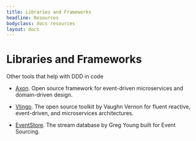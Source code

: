```yaml
---
title: Libraries and Frameworks
headline: Resources
bodyclass: docs resources
layout: docs
---
```


# Libraries and Frameworks

Other tools that help with DDD in code

- [Axon](https://axoniq.io/).
Open source framework for event-driven microservices and domain-driven design.

- [Vlingo](https://vlingo.io/).
The open source toolkit by Vaughn Vernon for fluent reactive, event-driven, 
and microservices architectures.

- [EventStore](https://eventstore.com/).
The stream database by Greg Young built for Event Sourcing.
